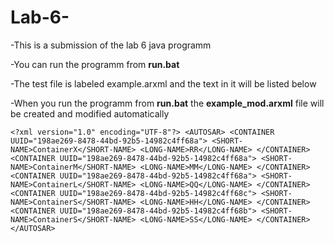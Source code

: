 # Lab-6-

-This is a submission of the lab 6 java programm

-You can run the programm from **run.bat**

-The test file is labeled example.arxml and the text in it will be listed below

-When you run the programm from **run.bat** the **example_mod.arxml** file will be created and modified automatically

`<?xml version="1.0" encoding="UTF-8"?>
<AUTOSAR>
   <CONTAINER UUID="198ae269-8478-44bd-92b5-14982c4ff68a">
      <SHORT-NAME>ContainerX</SHORT-NAME>
      <LONG-NAME>RR</LONG-NAME>
   </CONTAINER>
   <CONTAINER UUID="198ae269-8478-44bd-92b5-14982c4ff68a">
      <SHORT-NAME>ContainerM</SHORT-NAME>
      <LONG-NAME>MM</LONG-NAME>
   </CONTAINER>
   <CONTAINER UUID="198ae269-8478-44bd-92b5-14982c4ff68a">
      <SHORT-NAME>ContainerL</SHORT-NAME>
      <LONG-NAME>QQ</LONG-NAME>
   </CONTAINER>
   <CONTAINER UUID="198ae269-8478-44bd-92b5-14982c4ff68c">
      <SHORT-NAME>ContainerS</SHORT-NAME>
      <LONG-NAME>HH</LONG-NAME>
   </CONTAINER>
   <CONTAINER UUID="198ae269-8478-44bd-92b5-14982c4ff68b">
      <SHORT-NAME>ContainerS</SHORT-NAME>
      <LONG-NAME>SS</LONG-NAME>
   </CONTAINER>
</AUTOSAR>`

